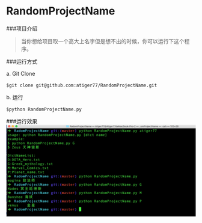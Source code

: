 # RandomProjectName
###项目介绍
> 当你想给项目取一个高大上名字但是想不出的时候，你可以运行下这个程序。

###运行方式

a. Git Clone
  
  ```
  $git clone git@github.com:atiger77/RandomProjectName.git
  ```

b. 运行
  
  ```
  $python RandomProjectName.py 
  ```

###运行效果
![](example.pic)
